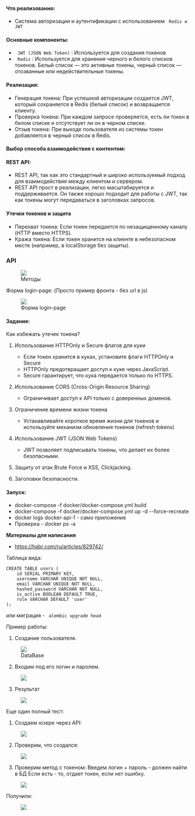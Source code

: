 #### **Что реализованно**:
- Система авторизации и аутентификации с использованием ` Redis и JWT` 

#### Основные компоненты:
- ` JWT (JSON Web Token)` : Используется для создания токенов
- ` Redis` : Используется для хранения черного и белого списков токенов. Белый список — это активные токены, черный список — отозванные или недействительные токены.

#### Реализация:
- Генерация токена: При успешной авторизации создается JWT, который сохраняется в Redis (белый список) и возвращается клиенту.
- Проверка токена: При каждом запросе проверяется, есть ли токен в белом списке и отсутствует ли он в черном списке.
- Отзыв токена: При выходе пользователя из системы токен добавляется в черный список в Redis.

####  Выбор способа взаимодействия с контентом:

#### REST API:
- REST API, так как это стандартный и широко используемый подход для взаимодействия между клиентом и сервером.
- REST API прост в реализации, легко масштабируется и поддерживается. Он также хорошо подходит для работы с JWT, так как токены могут передаваться в заголовках запросов.

#### Утечки токенов и защита

- Перехват токена: Если токен передается по незащищенному каналу (HTTP вместо HTTPS).
- Кража токена: Если токен хранится на клиенте в небезопасном месте (например, в localStorage без защиты).

### API
<figure>
  <img src="docs_file/api.png">
  <figcaption>Методы</figcaption>
</figure>

Форма login-page: (Просто пример фронта - без url в js)

<figure>
  <img src="docs_file/login.png">
  <figcaption>Форма login-page</figcaption>
</figure>

#### Задание:
Как избежать утечек токена?

1. Использование HTTPOnly и Secure флагов для куки 
    - Если токен хранится в куках, установите флаги HTTPOnly и Secure
    - HTTPOnly предотвращает доступ к куке через JavaScript. 
    - Secure гарантирует, что кука передается только по HTTPS.

2. Использование CORS (Cross-Origin Resource Sharing) 
   - Ограничивает доступ к  API только с доверенных доменов.

3. Ограничение времени жизни токена
   - Устанавливайте короткое время жизни для токенов и используйте механизм обновления токенов (refresh tokens)

4. Использование JWT (JSON Web Tokens)
   - JWT позволяет подписывать токены, что делает их более безопасными. 

5. Защиту от атак Brute Force и XSS, Clickjacking.

6. Заголовки безопасности.


#### Запуск:
- docker-compose -f docker/docker-compose.yml build
- docker-compose -f docker/docker-compose.yml up -d --force-recreate
- docker logs docker-api-1 - само приложение
- Проверка - docker ps -a

**Материалы для написания**
- https://habr.com/ru/articles/829742/

Таблица вида:
```shell script
CREATE TABLE users (
    id SERIAL PRIMARY KEY,
    username VARCHAR UNIQUE NOT NULL,
    email VARCHAR UNIQUE NOT NULL,
    hashed_password VARCHAR NOT NULL,
    is_active BOOLEAN DEFAULT TRUE,
    role VARCHAR DEFAULT 'user'
);
``` 
или миграция -  ` alembic upgrade head` 

Пример работы:
1. Создание пользователя.

<figure>
  <img src="docs_file/db_user.png">
  <figcaption>DataBase</figcaption>
</figure>

2. Входим под его логин и паролем.

<figure>
  <img src="docs_file/use_api.png">
</figure>

3. Результат

<figure>
  <img src="docs_file/result.png">
</figure>

Еще один полный тест:

1. Создаем юзере через API:
<figure>
  <img src="docs_file/create_user.png">
</figure>

2. Проверим, что создался:

<figure>
  <img src="docs_file/result_create_user.png">
</figure>

3. Проверим метод с токеном:  Введем логин + пароль - должен найти в БД 
Если есть - то, отдает токен, если нет ошибку.

<figure>
  <img src="docs_file/generate_token_create_user.png">
</figure>

Получили:

<figure>
  <img src="docs_file/result_after_create_token.png">
</figure>

